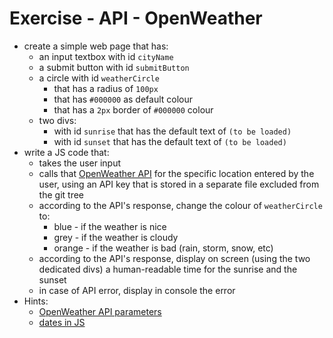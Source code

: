 # Exercise - API - OpenWeather
* create a simple web page that has:
    * an input textbox with id `cityName`
    * a submit button with id `submitButton`
    * a circle with id `weatherCircle`
        * that has a radius of `100px`
        * that has `#000000` as default colour
        * that has a `2px` border of `#000000` colour
    * two divs:
        * with id `sunrise` that has the default text of `(to be loaded)`
        * with id `sunset` that has the default text of `(to be loaded)`
* write a JS code that:
    * takes the user input
    * calls that [OpenWeather API](https://openweathermap.org/api) for the specific location entered by the user, using an API key that is stored in a separate file excluded from the git tree
    * according to the API's response, change the colour of `weatherCircle` to:
        * blue - if the weather is nice
        * grey - if the weather is cloudy
        * orange - if the weather is bad (rain, storm, snow, etc)
    * according to the API's response, display on screen (using the two dedicated divs) a human-readable time for the sunrise and the sunset
    * in case of API error, display in console the error
* Hints:
    * [OpenWeather API parameters](https://openweathermap.org/current#parameter)
    * [dates in JS](https://coderrocketfuel.com/article/convert-a-unix-timestamp-to-a-date-in-vanilla-javascript)